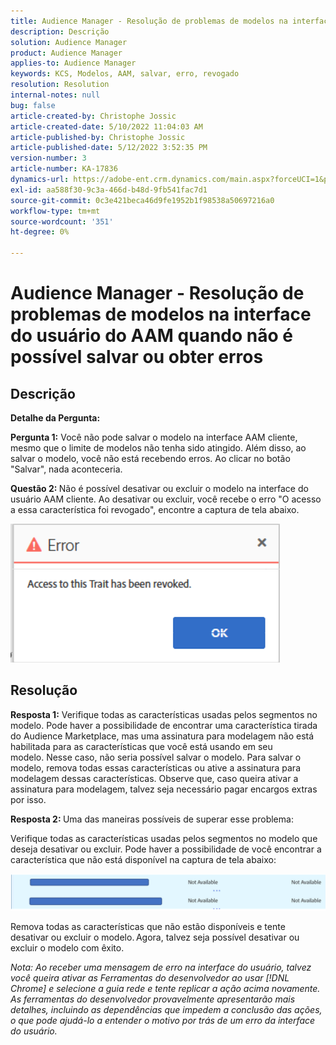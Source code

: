 ```yaml
---
title: Audience Manager - Resolução de problemas de modelos na interface do usuário do AAM quando não é possível salvar ou obter erros
description: Descrição
solution: Audience Manager
product: Audience Manager
applies-to: Audience Manager
keywords: KCS, Modelos, AAM, salvar, erro, revogado
resolution: Resolution
internal-notes: null
bug: false
article-created-by: Christophe Jossic
article-created-date: 5/10/2022 11:04:03 AM
article-published-by: Christophe Jossic
article-published-date: 5/12/2022 3:52:35 PM
version-number: 3
article-number: KA-17836
dynamics-url: https://adobe-ent.crm.dynamics.com/main.aspx?forceUCI=1&pagetype=entityrecord&etn=knowledgearticle&id=2d000de3-50d0-ec11-a7b5-00224809c101
exl-id: aa588f30-9c3a-466d-b48d-9fb541fac7d1
source-git-commit: 0c3e421beca46d9fe1952b1f98538a50697216a0
workflow-type: tm+mt
source-wordcount: '351'
ht-degree: 0%

---
```


# Audience Manager - Resolução de problemas de modelos na interface do usuário do AAM quando não é possível salvar ou obter erros

## Descrição


<b>Detalhe da Pergunta: </b>



<b>Pergunta 1:</b> Você não pode salvar o modelo na interface AAM cliente, mesmo que o limite de modelos não tenha sido atingido. Além disso, ao salvar o modelo, você não está recebendo erros. Ao clicar no botão &quot;Salvar&quot;, nada aconteceria.



<b>Questão 2: </b>Não é possível desativar ou excluir o modelo na interface do usuário AAM cliente. Ao desativar ou excluir, você recebe o erro &quot;O acesso a essa característica foi revogado&quot;, encontre a captura de tela abaixo.





![](assets/___31000de3-50d0-ec11-a7b5-00224809c101___.png)


## Resolução


<b>Resposta 1:</b> Verifique todas as características usadas pelos segmentos no modelo. Pode haver a possibilidade de encontrar uma característica tirada do Audience Marketplace, mas uma assinatura para modelagem não está habilitada para as características que você está usando em seu modelo. Nesse caso, não seria possível salvar o modelo. Para salvar o modelo, remova todas essas características ou ative a assinatura para modelagem dessas características. Observe que, caso queira ativar a assinatura para modelagem, talvez seja necessário pagar encargos extras por isso.



<b>Resposta 2: </b>Uma das maneiras possíveis de superar esse problema:

Verifique todas as características usadas pelos segmentos no modelo que deseja desativar ou excluir. Pode haver a possibilidade de você encontrar a característica que não está disponível na captura de tela abaixo:



![](assets/6ce5c786-9e7b-ec11-8d21-0022480aace4.png)

Remova todas as características que não estão disponíveis e tente desativar ou excluir o modelo. Agora, talvez seja possível desativar ou excluir o modelo com êxito.





*Nota: Ao receber uma mensagem de erro na interface do usuário, talvez você queira ativar as Ferramentas do desenvolvedor ao usar [!DNL Chrome] e selecione a guia rede e tente replicar a ação acima novamente. As ferramentas do desenvolvedor provavelmente apresentarão mais detalhes, incluindo as dependências que impedem a conclusão das ações, o que pode ajudá-lo a entender o motivo por trás de um erro da interface do usuário.*
